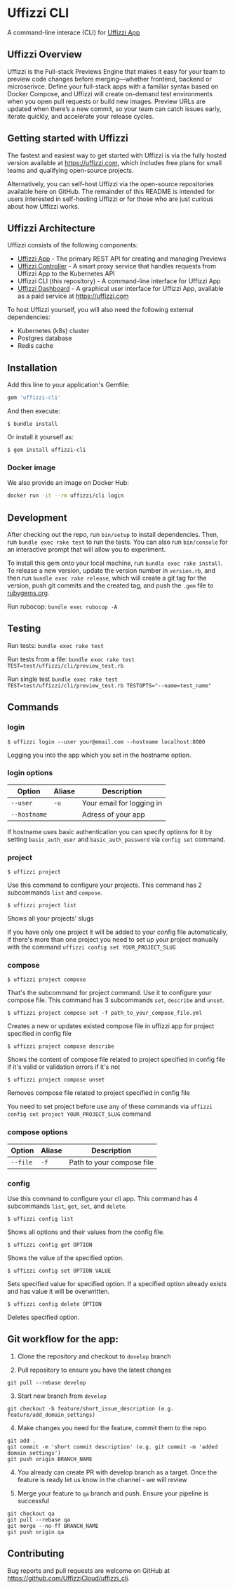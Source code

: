 # Uffizzi CLI

A command-line interace (CLI) for [Uffizzi App](https://github.com/UffizziCloud/uffizzi_app)

## Uffizzi Overview

Uffizzi is the Full-stack Previews Engine that makes it easy for your team to preview code changes before merging—whether frontend, backend or microserivce. Define your full-stack apps with a familiar syntax based on Docker Compose, and Uffizzi will create on-demand test environments when you open pull requests or build new images. Preview URLs are updated when there’s a new commit, so your team can catch issues early, iterate quickly, and accelerate your release cycles.

## Getting started with Uffizzi

The fastest and easiest way to get started with Uffizzi is via the fully hosted version available at https://uffizzi.com, which includes free plans for small teams and qualifying open-source projects.

Alternatively, you can self-host Uffizzi via the open-source repositories available here on GitHub. The remainder of this README is intended for users interested in self-hosting Uffizzi or for those who are just curious about how Uffizzi works.

## Uffizzi Architecture

Uffizzi consists of the following components:

- [Uffizzi App](https://github.com/UffizziCloud/uffizzi_app) - The primary REST API for creating and managing Previews
- [Uffizzi Controller](https://github.com/UffizziCloud/uffizzi_controller) - A smart proxy service that handles requests from Uffizzi App to the Kubernetes API
- Uffizzi CLI (this repository) - A command-line interface for Uffizzi App
- [Uffizzi Dashboard](https://app.uffizzi.com) - A graphical user interface for Uffizzi App, available as a paid service at https://uffizzi.com

To host Uffizzi yourself, you will also need the following external dependencies:

- Kubernetes (k8s) cluster
- Postgres database
- Redis cache

## Installation

Add this line to your application's Gemfile:

```ruby
gem 'uffizzi-cli'
```

And then execute:

    $ bundle install

Or install it yourself as:

    $ gem install uffizzi-cli

### Docker image

We also provide an image on Docker Hub:

```bash
docker run -it --rm uffizzi/cli login
```

## Development

After checking out the repo, run `bin/setup` to install dependencies. Then, run `bundle exec rake test` to run the tests. You can also run `bin/console` for an interactive prompt that will allow you to experiment.

To install this gem onto your local machine, run `bundle exec rake install`. To release a new version, update the version number in `version.rb`, and then run `bundle exec rake release`, which will create a git tag for the version, push git commits and the created tag, and push the `.gem` file to [rubygems.org](https://rubygems.org).

Run rubocop:
`bundle exec rubocop -A`

## Testing

Run tests:
`bundle exec rake test`

Run tests from a file:
`bundle exec rake test TEST=test/uffizzi/cli/preview_test.rb`

Run single test
`bundle exec rake test TEST=test/uffizzi/cli/preview_test.rb TESTOPTS="--name=test_name"`

## Commands

### login

```
$ uffizzi login --user your@email.com --hostname localhost:8080
```

Logging you into the app which you set in the hostname option.

### login options

| Option       | Aliase | Description               |
| ------------ | ------ | ------------------------- |
| `--user`     | `-u`   | Your email for logging in |
| `--hostname` |        | Adress of your app        |

If hostname uses basic authentication you can specify options for it by setting `basic_auth_user` and `basic_auth_password` via `config set` command.

### project

```
$ uffizzi project
```

Use this command to configure your projects. This command has 2 subcommands `list` and `compose`.

```
$ uffizzi project list
```

Shows all your projects' slugs

If you have only one project it will be added to your config file automatically, if there's more than one project you need to set up your project manually with the command `uffizzi config set YOUR_PROJECT_SLUG`

### compose

```
$ uffizzi project compose
```

That's the subcommand for project command. Use it to configure your compose file. This command has 3 subcommands `set`, `describe` and `unset`.

```
$ uffizzi project compose set -f path_to_your_compose_file.yml
```

Creates a new or updates existed compose file in uffizzi app for project specified in config file

```
$ uffizzi project compose describe
```

Shows the content of compose file related to project specified in config file if it's valid or validation errors if it's not

```
$ uffizzi project compose unset
```

Removes compose file related to project specified in config file

You need to set project before use any of these commands via `uffizzi config set project YOUR_PROJECT_SLUG` command

### compose options

| Option   | Aliase | Description               |
| -------- | ------ | ------------------------- |
| `--file` | `-f`   | Path to your compose file |

### config

Use this command to configure your cli app. This command has 4 subcommands `list`, `get`, `set`, and `delete`.

```
$ uffizzi config list
```

Shows all options and their values from the config file.

```
$ uffizzi config get OPTION
```

Shows the value of the specified option.

```
$ uffizzi config set OPTION VALUE
```

Sets specified value for specified option. If a specified option already exists and has value it will be overwritten.

```
$ uffizzi config delete OPTION
```

Deletes specified option.

## Git workflow for the app:

1. Clone the repository and checkout to `develop` branch

2. Pull repository to ensure you have the latest changes
```
git pull --rebase develop
```

3. Start new branch from `develop`
```
git checkout -b feature/short_issue_description (e.g. feature/add_domain_settings)
```

4. Make changes you need for the feature, commit them to the repo
```
git add .
git commit -m 'short commit description' (e.g. git commit -m 'added domain settings')
git push origin BRANCH_NAME
```

4. You already can create PR with develop branch as a target. Once the feature is ready let us know in the channel - we will review

5. Merge your feature to `qa` branch and push. Ensure your pipeline is successful
```
git checkout qa
git pull --rebase qa
git merge --no-ff BRANCH_NAME
git push origin qa
```

## Contributing

Bug reports and pull requests are welcome on GitHub at https://github.com/UffizziCloud/uffizzi_cli.
